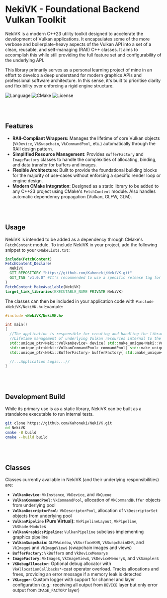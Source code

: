 # NekiVK - Foundational Backend Vulkan Toolkit

NekiVK is a modern C++23 utility toolkit designed to accelerate the development of Vulkan applications. It encapsulates some of the more verbose and boilerplate-heavy aspects of the Vulkan API into a set of a clean, reusable, and self-managing (RAII) C++ classes. It aims to accomplish this while still providing the full feature set and configurability of the underlying API.

This library primarily serves as a personal learning project of mine in an effort to develop a deep understand for modern graphics APIs and professional software architecture. In this sense, it's built to prioritise clarity and flexibility over enforcing a rigid engine structure.

![Language](https://img.shields.io/badge/Language-C++23-pink.svg)
![CMake](https://img.shields.io/badge/CMake-3.28+-pink.svg)
![License](https://img.shields.io/badge/License-MIT-pink.svg)

<br></br>
## Features
*  **RAII-Compliant Wrappers:** Manages the lifetime of core Vulkan objects (`VkDevice`, `VkSwapchain`, `VkCommandPool`, etc.) automatically through the RAII design pattern.
*  **Simplified Resource Management**: Provides `BufferFactory` and `ImageFactory` classes to handle the complexities of allocating, binding, and data transfer for buffers and images.
*  **Flexible Architecture:** Built to provide the foundational building blocks for the majority of use-cases without enforcing a specific render loop or engine design.
*  **Modern CMake Integration:** Designed as a static library to be added to any C++23 project using CMake's `FetchContent` module. Also handles automatic dependency propagation (Vulkan, GLFW, GLM).

<br></br>
## Usage
NekiVK is intended to be added as a dependency through CMake's `FetchContent` module. To include NekiVK in your project, add the following snippet to your `CMakeLists.txt`:
```cmake
include(FetchContent)
FetchContent_Declare(
  NekiVK
  GIT_REPOSITORY "https://github.com/Kahoneki/NekiVK.git"
  GIT_TAG "v1.0.0" #It's recommended to use a specific release tag for stability (format: v[MAJOR].[MINOR].[PATCH]).
)
FetchContent_MakeAvailable(NekiVK)
target_link_libraries(EXECUTABLE_NAME PRIVATE NekiVK)
```
The classes can then be included in your application code with `#include <NekiVK/NekiVK.h>`
Example:
```cpp
#include <NekiVK/NekiVK.h>

int main()
{
  //The application is responsible for creating and handling the library's components
  //Lifetime management of underlying Vulkan resources internal to the classes is handled by RAII
  std::unique_ptr<Neki::VulkanDevice> device{ std::make_unique<Neki::VulkanDevice>(...) };
  std::unique_ptr<Neki::VulkanCommandPool> commandPool{ std::make_unique<Neki::VulkanCommandPool>(..., *device) };
  std::unique_ptr<Neki::BufferFactory> bufferFactory{ std::make_unique<Neki::BufferFactory>(..., *device, *commandPool) };

  //...Application Logic...//
}
```

<br></br>
## Development Build
While its primary use is as a static library, NekiVK can be built as a standalone executable to run internal tests.
```bash
git clone https://github.com/Kahoneki/NekiVK.git
cd NekiVK
cmake -B build
cmake --build build
```

<br></br>
## Classes
Classes currently available in NekiVK (and their underlying responsibilities) are:
- **`VulkanDevice`:** `VkInstance`, `VkDevice`, and `VkQueue`
- **`VulkanCommandPool`:** `VkCommandPool`, allocation of `VkCommandBuffer` objects from underlying pool
- **`VulkanDescriptorPool`:** `VkDescriptorPool`, allocation of `VkDescriptorSet` objects from underlying pool
- **`VulkanPipeline` (Pure Virtual):** `VkPipelineLayout`, `VkPipeline`, `VkShaderModule`s
- **`VulkanGraphicsPipeline`:** `VulkanPipeline` subclass implementing graphics pipeline
- **`VulkanSwapchain`:** `GLFWwindow`, `VkSurfaceKHR`, `VkSwapchainKHR`, and `VkImage`s and `VkImageView`s (swapchain images and views)
- **`BufferFactory`:** `VkBuffer`s and `VkDeviceMemory`s
- **`ImageFactory`:** `VkImage`s, `VkImageView`s, `VkDeviceMemory`s, and `VkSampler`s
- **`VKDebugAllocator`:** Optional debug allocator with `VkAllocationCallbacks*`-cast operator overload. Tracks allocations and frees, providing an error message if a memory leak is detected
- **`VKLogger`:** Custom logger with support for channel and layer configuration (e.g.: receiving all output from `DEVICE` layer but only error output from `IMAGE_FACTORY` layer)
